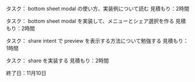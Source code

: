 タスク：
bottom sheet modal の使い方、実装例について読む
見積もり：2時間

タスク：
bottom sheet modal を実装して、メニューとシェア選択を作る
見積もり：2時間

タスク：
share intent で preview を表示する方法について勉強する
見積もり：1時間

タスク：
share を実装する
見積もり：2時間

終了日：11月10日
